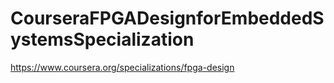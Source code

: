 # CourseraFPGADesignforEmbeddedSystemsSpecialization
https://www.coursera.org/specializations/fpga-design
